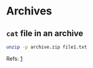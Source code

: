 # Archives

## `cat` file in an archive

```bash
unzip -p archive.zip file1.txt
```

Refs: [1](https://superuser.com/a/462796/317188)
